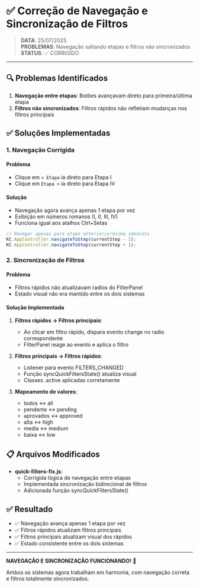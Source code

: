 # ✅ Correção de Navegação e Sincronização de Filtros

> **DATA**: 25/07/2025  
> **PROBLEMAS**: Navegação saltando etapas e filtros não sincronizados  
> **STATUS**: ✅ CORRIGIDO  

---

## 🔍 Problemas Identificados

1. **Navegação entre etapas**: Botões avançavam direto para primeira/última etapa
2. **Filtros não sincronizados**: Filtros rápidos não refletiam mudanças nos filtros principais

## ✅ Soluções Implementadas

### 1. Navegação Corrigida

#### Problema
- Clique em `< Etapa` ia direto para Etapa I
- Clique em `Etapa >` ia direto para Etapa IV

#### Solução
- Navegação agora avança apenas 1 etapa por vez
- Exibição em números romanos (I, II, III, IV)
- Funciona igual aos atalhos Ctrl+Setas

```javascript
// Navegar apenas para etapa anterior/próxima imediata
KC.AppController.navigateToStep(currentStep - 1);
KC.AppController.navigateToStep(currentStep + 1);
```

### 2. Sincronização de Filtros

#### Problema
- Filtros rápidos não atualizavam radios do FilterPanel
- Estado visual não era mantido entre os dois sistemas

#### Solução Implementada

1. **Filtros rápidos → Filtros principais**:
   - Ao clicar em filtro rápido, dispara evento change no radio correspondente
   - FilterPanel reage ao evento e aplica o filtro

2. **Filtros principais → Filtros rápidos**:
   - Listener para evento FILTERS_CHANGED
   - Função syncQuickFiltersState() atualiza visual
   - Classes .active aplicadas corretamente

3. **Mapeamento de valores**:
   - todos ↔ all
   - pendente ↔ pending
   - aprovados ↔ approved
   - alta ↔ high
   - media ↔ medium
   - baixa ↔ low

## 📋 Arquivos Modificados

- **quick-filters-fix.js**:
  - Corrigida lógica de navegação entre etapas
  - Implementada sincronização bidirecional de filtros
  - Adicionada função syncQuickFiltersState()

## ✅ Resultado

- ✅ Navegação avança apenas 1 etapa por vez
- ✅ Filtros rápidos atualizam filtros principais
- ✅ Filtros principais atualizam visual dos rápidos
- ✅ Estado consistente entre os dois sistemas

---

**NAVEGAÇÃO E SINCRONIZAÇÃO FUNCIONANDO!** 🎉

Ambos os sistemas agora trabalham em harmonia, com navegação correta e filtros totalmente sincronizados.
